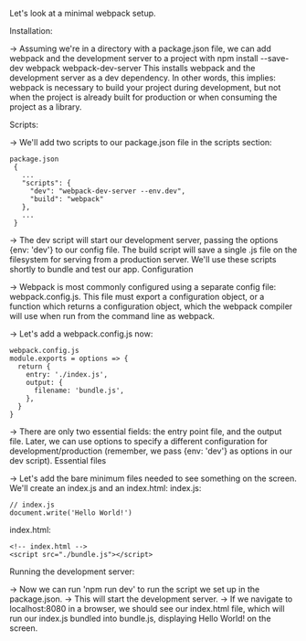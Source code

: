 Let's look at a minimal webpack setup.

Installation: 

-> Assuming we're in a directory with a package.json file, we can add webpack and the development server to a project with
   npm install --save-dev webpack webpack-dev-server
   This installs webpack and the development server as a dev dependency. In other words, this implies: webpack is necessary to build        your project during development, but not when the project is already built for production or when consuming the project as a library.
   
Scripts: 

-> We'll add two scripts to our package.json file in the scripts section:

    package.json
     {
       ...
       "scripts": {
         "dev": "webpack-dev-server --env.dev",
         "build": "webpack"
       },
       ...
     }
  
-> The dev script will start our development server, passing the options {env: 'dev'} to our config file. The build script will save a      single .js file on the filesystem for serving from a production server. We'll use these scripts shortly to bundle and test our app.
   Configuration
   
-> Webpack is most commonly configured using a separate config file: webpack.config.js. This file must export a configuration object, or    a function which returns a configuration object, which the webpack compiler will use when run from the command line as webpack. 

-> Let's add a webpack.config.js now:

    webpack.config.js
    module.exports = options => {
      return {
        entry: './index.js',
        output: {
          filename: 'bundle.js',
        },
      }
    }
    
-> There are only two essential fields: the entry point file, and the output file. Later, we can use options to specify a different        configuration for development/production (remember, we pass {env: 'dev'} as options in our dev script).
   Essential files
   
-> Let's add the bare minimum files needed to see something on the screen. We'll create an index.js and an index.html:
  index.js: 
  
    // index.js
    document.write('Hello World!')
    
  index.html: 
  
    <!-- index.html -->
    <script src="./bundle.js"></script>
    
Running the development server:

-> Now we can run 'npm run dev' to run the script we set up in the package.json.
-> This will start the development server.
-> If we navigate to localhost:8080 in a browser, we should see our index.html file, which will run our index.js bundled into bundle.js,    displaying Hello World! on the screen.
